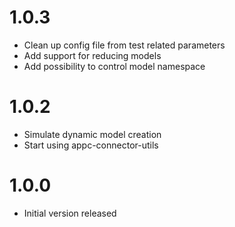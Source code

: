 # 1.0.3

* Clean up config file from test related parameters
* Add support for reducing models
* Add possibility to control model namespace

# 1.0.2

* Simulate dynamic model creation
* Start using appc-connector-utils

# 1.0.0

* Initial version released